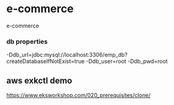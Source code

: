 # e-commerce
e-commerce

### db properties
-Ddb_url=jdbc:mysql://localhost:3306/emp_db?createDatabaseIfNotExist=true
-Ddb_user=root
-Ddb_pwd=root

## aws exkctl demo
https://www.eksworkshop.com/020_prerequisites/clone/